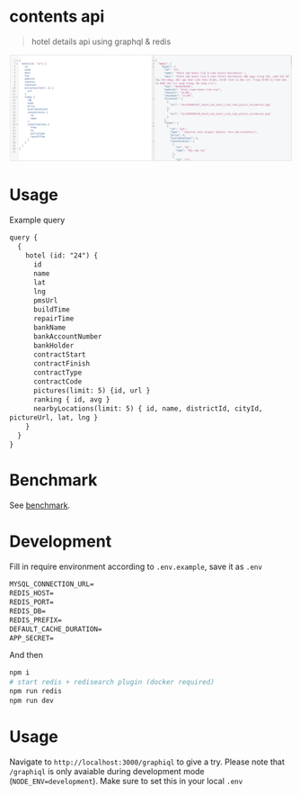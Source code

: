 # contents api

> hotel details api using graphql & redis

![demo](demo.png)

# Usage

Example query

```
query {
  {
    hotel (id: "24") {
      id
      name
      lat
      lng
      pmsUrl
      buildTime
      repairTime
      bankName
      bankAccountNumber
      bankHolder
      contractStart
      contractFinish
      contractType
      contractCode
      pictures(limit: 5) {id, url }
      ranking { id, avg }
      nearbyLocations(limit: 5) { id, name, districtId, cityId, pictureUrl, lat, lng }
    }
  }
}
```

# Benchmark

See [benchmark](./benchmark).

# Development

Fill in require environment according to `.env.example`, save it as `.env`

```
MYSQL_CONNECTION_URL=
REDIS_HOST=
REDIS_PORT=
REDIS_DB=
REDIS_PREFIX=
DEFAULT_CACHE_DURATION=
APP_SECRET=
```

And then

```sh
npm i
# start redis + redisearch plugin (docker required)
npm run redis
npm run dev
```

# Usage

Navigate to `http://localhost:3000/graphiql` to give a try. Please note that `/graphiql` is only avaiable during development mode (`NODE_ENV=development`). Make sure to set this in your local `.env`


